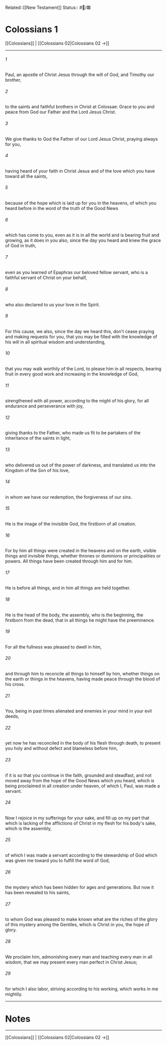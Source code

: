 Related::[[New Testament]]
Status:: #📖/🟥
# Colossians 1

[[Colossians]] | [[Colossians 02|Colossians 02 →]]
***



###### 1 
Paul, an apostle of Christ Jesus through the will of God, and Timothy our brother, 

###### 2 
to the saints and faithful brothers in Christ at Colossae: Grace to you and peace from God our Father and the Lord Jesus Christ. 

###### 3 
We give thanks to God the Father of our Lord Jesus Christ, praying always for you, 

###### 4 
having heard of your faith in Christ Jesus and of the love which you have toward all the saints, 

###### 5 
because of the hope which is laid up for you in the heavens, of which you heard before in the word of the truth of the Good News 

###### 6 
which has come to you, even as it is in all the world and is bearing fruit and growing, as it does in you also, since the day you heard and knew the grace of God in truth, 

###### 7 
even as you learned of Epaphras our beloved fellow servant, who is a faithful servant of Christ on your behalf, 

###### 8 
who also declared to us your love in the Spirit. 

###### 9 
For this cause, we also, since the day we heard this, don't cease praying and making requests for you, that you may be filled with the knowledge of his will in all spiritual wisdom and understanding, 

###### 10 
that you may walk worthily of the Lord, to please him in all respects, bearing fruit in every good work and increasing in the knowledge of God, 

###### 11 
strengthened with all power, according to the might of his glory, for all endurance and perseverance with joy, 

###### 12 
giving thanks to the Father, who made us fit to be partakers of the inheritance of the saints in light, 

###### 13 
who delivered us out of the power of darkness, and translated us into the Kingdom of the Son of his love, 

###### 14 
in whom we have our redemption, the forgiveness of our sins. 

###### 15 
He is the image of the invisible God, the firstborn of all creation. 

###### 16 
For by him all things were created in the heavens and on the earth, visible things and invisible things, whether thrones or dominions or principalities or powers. All things have been created through him and for him. 

###### 17 
He is before all things, and in him all things are held together. 

###### 18 
He is the head of the body, the assembly, who is the beginning, the firstborn from the dead, that in all things he might have the preeminence. 

###### 19 
For all the fullness was pleased to dwell in him, 

###### 20 
and through him to reconcile all things to himself by him, whether things on the earth or things in the heavens, having made peace through the blood of his cross. 

###### 21 
You, being in past times alienated and enemies in your mind in your evil deeds, 

###### 22 
yet now he has reconciled in the body of his flesh through death, to present you holy and without defect and blameless before him, 

###### 23 
if it is so that you continue in the faith, grounded and steadfast, and not moved away from the hope of the Good News which you heard, which is being proclaimed in all creation under heaven, of which I, Paul, was made a servant. 

###### 24 
Now I rejoice in my sufferings for your sake, and fill up on my part that which is lacking of the afflictions of Christ in my flesh for his body's sake, which is the assembly, 

###### 25 
of which I was made a servant according to the stewardship of God which was given me toward you to fulfill the word of God, 

###### 26 
the mystery which has been hidden for ages and generations. But now it has been revealed to his saints, 

###### 27 
to whom God was pleased to make known what are the riches of the glory of this mystery among the Gentiles, which is Christ in you, the hope of glory. 

###### 28 
We proclaim him, admonishing every man and teaching every man in all wisdom, that we may present every man perfect in Christ Jesus; 

###### 29 
for which I also labor, striving according to his working, which works in me mightily.

---
# Notes


***
[[Colossians]] | [[Colossians 02|Colossians 02 →]]

